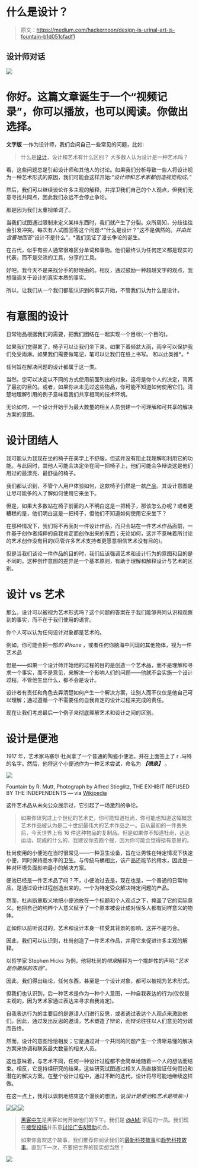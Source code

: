# 什么是设计？

> 原文：<https://medium.com/hackernoon/design-is-urinal-art-is-fountain-b1d051cfadf1>

## 设计师对话

![](img/18a8f95d43bb378b782c9443e667d442.png)

# 你好。这篇文章诞生于一个“视频记录”，你可以播放，也可以阅读。你做出选择。

**文字版** —作为设计师，我们会问自己一些常见的问题，比如:

> 什么是[设计](https://hackernoon.com/tagged/design)，设计和艺术有什么区别？
> 大多数人认为设计是一种艺术吗？

看，这些问题总是引起设计师和其他人的讨论。如果我们分析导致一些人将设计视为一种艺术形式的原因，我们可能会这样开始:*“设计师和艺术家都创造视觉构成。”*

然后，我们可以继续谈论许多主观的解释，并捍卫我们自己的个人观点，但我们无意寻找共同点，因此我们永远不会停止争论。

那是因为我们太重视单词了。

当我们试图通过限制来定义某样东西时，我们就产生了分裂。众所周知，分歧往往会引发冲突。每次有人试图回答这个问题:*“什么是设计？”这不是偶然的。*并由此含蓄地回答*“设计不是什么”，*我们见证了漫长争论的诞生。

在古代，似乎有些人通常很难区分单词和事物。他们最终认为任何定义都是现实的代表，而不是交流的工具，分享的工具。

好吧，我今天不是来找分手的好理由的。相反，通过鼓励一种超越文字的观点，我想强调关于设计的真实本质的事实。

所以，让我们从一个我们都能认识到的事实开始，不管我们认为什么是设计。

# **有意图的设计**

日常物品根据我们的需要，把我们团结在一起实现一个目标(一个目的)。

如果我们觉得累了，椅子可以让我们坐下来。如果下着倾盆大雨，雨伞可以保护我们免受雨淋。如果我们需要做笔记，笔可以让我们在纸上书写。
和以此类推*。*

任何旨在解决问题的设计都属于这一类。

当然，您可以决定以不同的方式使用前面列出的对象。这将是你个人的决定，背离了最初的目的。或者，如果你从未见过这些物品，你可能不知道如何使用它们。清楚地理解引用的例子意味着我们共享相同的技术环境。

无论如何，一个设计开始于为最大数量的相关人员创建一个可理解和可共享的解决方案的意图。

# **设计团结人**

我可能认为我现在坐的椅子在美学上不舒服，但这并没有阻止我理解和利用它的功能。与此同时，其他人可能会决定坐在同一把椅子上，他们可能会争辩说这是他们用过的最漂亮、最舒适的椅子。

我们都认识到，不管个人用户体验如何，这款椅子仍然是一款[产品](https://hackernoon.com/tagged/product)，其设计意图是让尽可能多的人了解如何使用它来坐下。

但是，如果大多数站在椅子前面的人不明白这是一把椅子，那该怎么办呢？或者更糟糕的是，他们明白这是一把椅子，但他们不知道如何使用它来坐下？

在那种情况下，我们将不再面对一件设计作品，而只会站在一件艺术作品面前，一件基于创作者纯粹的自我肯定而创作出来的东西；无论如何，这并不意味着所讨论的艺术创作没有目的(尽管许多艺术支持者更愿意相信艺术没有目的)。

但是当我们谈论一件作品的目的时，我们应该强调艺术和设计行为的意图和目的是不同的。这种创作意图的差异是一个基本原则，有助于理解和解释设计与艺术的区别。

# **设计 vs 艺术**

那么，设计可以被视为艺术形式吗？这个问题的答案在于我们能够共同认识和观察到的事实，而不在于我们使用的语言。

你个人可以认为任何设计对象都是艺术的。

例如，你可能会把一部*的 iPhone* ，或者任何你脑海中闪现的其他物体，视为一件艺术品

但是——如果一个设计师开始他的过程的目的是创造一个艺术品，而不是理解和寻求一个事实，而不是意见，来解决一个影响人们的问题——他就不会实施一个设计过程。不管他生出什么，都不会是设计。

设计者有责任和角色去弄清楚如何产生一个解决方案，让别人而不仅仅是他自己可以理解；通过遵循一个不需要任何自我肯定的设计过程来完成的责任。

现在让我们考虑最后一个例子来彻底理解艺术和设计之间的区别。

# 设计是便池

1917 年，艺术家马塞尔·杜尚拿了一个普通的陶瓷小便池，并在上面签上了 r .马特的名字。然后，他将这个小便池作为一种艺术尝试，命名为 ***【喷泉】*** 。

![](img/449c0ffe0029c78ee72d5365231478b1.png)

Fountain by R. Mutt, Photograph by Alfred Stieglitz, THE EXHIBIT REFUSED BY THE INDEPENDENTS — via [Wikipedia](https://en.wikipedia.org/wiki/File:Duchamp_Fountaine.jpg#filelinks)

这件艺术品从未向公众展示过，它引起了一场激烈的争论。

> 如果你研究过上个世纪的艺术史，你可能知道杜尚，你可能也知道这幅概念艺术作品被认为是二十世纪最伟大的艺术作品之一。自从最初的一件丢失后，今天世界上有 16 件这种物品的复制品。但是如果你不知道杜尚，达达运动，现成的什么的，我建议你去跑个搜，因为你可能会觉得挺有意思的。

杜尚使用的小便池在当时很常见——一种卫生设备，旨在让男性在特定情况下快速小便，同时保持高水平的卫生。与传统马桶相比，该产品还能节约用水，因此是一种对环境负面影响最小的解决方案。

便池已经是一件艺术品了吗？不，小便池过去是，现在也是，一个普通的日常物品，是通过设计过程创造出来的，一个为特定受众解决特定问题的产品。

然而，杜尚断章取义地把小便池放在一个标题和个人观点之下，掩盖了它的实际意义。他把自己的纯粹个人意义赋予了一个原本被设计成对很多人都有同样意义的物体。

正如你以前听说过的，艺术和设计本身一样受其背景的影响，这并不是巧合。

因此，我们可以认识到，杜尚创造了一件艺术作品，并用它来促进许多主观的解释。

以哲学家 Stephen Hicks 为例，他将杜尚的*喷泉*解释为一个挑衅性的声明:*“艺术是你撒尿的东西”。*

因此，我们得出结论，任何东西，甚至是一个设计对象，都可以被视为艺术形式。

但我们也认识到，后一种艺术是作为一种个人意图，一种自我表达的行为(仅仅是主观的，因为艺术家通过表达来寻求自我肯定)。

自我表达行为的主要目的是邀请人们进行反思，或者通过表达个人观点来激励他们。因此，通过发出反思的邀请，艺术塑造了辩论，而辩论往往以人们意见的分歧而告终。

然而，设计的意图恰恰相反；它是通过对一个共同的问题产生一个清晰易懂的解决方案来协调和联系最大数量的相关人员。

这也意味着，与艺术不同，任何一种设计过程都不会简单地随着一个人的想法而结束。相反，它是持续研究的结果，这些研究试图通过相关人员直接验证任何假设和潜在的解决方案。在整个设计过程中，通过不断的迭代，设计将尽可能地继续这样做。

在这一点上，我可以讽刺地结束这个漫长的想法，说*设计是便池*和*艺术是喷泉:-)*

[![](img/50ef4044ecd4e250b5d50f368b775d38.png)](http://bit.ly/HackernoonFB)[![](img/979d9a46439d5aebbdcdca574e21dc81.png)](https://goo.gl/k7XYbx)[![](img/2930ba6bd2c12218fdbbf7e02c8746ff.png)](https://goo.gl/4ofytp)

> [黑客中午](http://bit.ly/Hackernoon)是黑客如何开始他们的下午。我们是 [@AMI](http://bit.ly/atAMIatAMI) 家庭的一员。我们现在[接受投稿](http://bit.ly/hackernoonsubmission)并乐意[讨论广告&赞助](mailto:partners@amipublications.com)机会。
> 
> 如果你喜欢这个故事，我们推荐你阅读我们的[最新科技故事](http://bit.ly/hackernoonlatestt)和[趋势科技故事](https://hackernoon.com/trending)。直到下一次，不要把世界的现实想当然！

![](img/be0ca55ba73a573dce11effb2ee80d56.png)